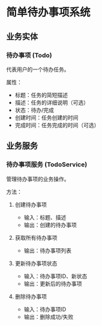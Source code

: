 # 简单待办事项系统

## 业务实体

### 待办事项 (Todo)
代表用户的一个待办任务。

属性：
- 标题：任务的简短描述
- 描述：任务的详细说明（可选）
- 状态：待办/完成
- 创建时间：任务创建的时间
- 完成时间：任务完成的时间（可选）

## 业务服务

### 待办事项服务 (TodoService)
管理待办事项的业务操作。

方法：
1. 创建待办事项
   - 输入：标题、描述
   - 输出：创建的待办事项

2. 获取所有待办事项
   - 输出：待办事项列表

3. 更新待办事项状态
   - 输入：待办事项ID、新状态
   - 输出：更新后的待办事项

4. 删除待办事项
   - 输入：待办事项ID
   - 输出：删除成功/失败
